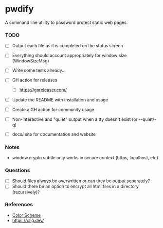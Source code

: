 pwdify
======

A command line utility to password protect static web pages.


### TODO

- [ ] Output each file as it is completed on the status screen
- [ ] Everything should account appropriately for window size (WindowSizeMsg)
- [ ] Write some tests already...
- [ ] GH action for releases
  - [ ] https://goreleaser.com/
- [ ] Update the README with installation and usage

- [ ] Create a GH action for community usage
- [ ] Non-interactive and "quiet" output when a tty doesn't exist (or --quiet/-q)
- [ ] docs/ site for documentation and website

### Notes

- window.crypto.subtle only works in secure context (https, localhost, etc)

### Questions

- [ ] Should files always be overwritten or can they be output separately?
- [ ] Should there be an option to encrypt all html files in a directory (recursively)?

### References

- [Color Scheme](https://color.adobe.com/Blockboster%20Look-color-theme-925247)
- <https://clig.dev/>
